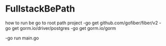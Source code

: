 # FullstackBePath

how to run be
go to root path project
-go get github.com/gofiber/fiber/v2
-go get gorm.io/driver/postgres
-go get gorm.io/gorm

-go run main.go
